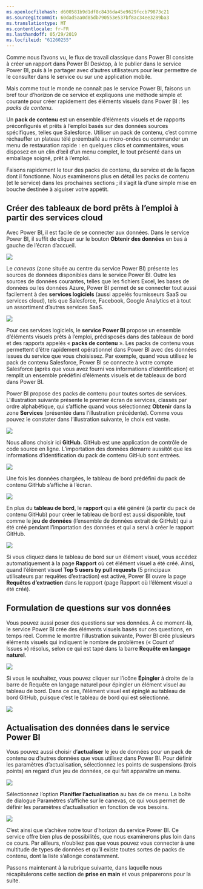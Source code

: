 ```yaml
---
ms.openlocfilehash: d600581b9d1df8c8436da45e9629fccb79873c21
ms.sourcegitcommit: 60dad5aa0d85db790553e537bf8ac34ee3289ba3
ms.translationtype: MT
ms.contentlocale: fr-FR
ms.lasthandoff: 05/29/2019
ms.locfileid: "61260255"
---
```

Comme nous l’avons vu, le flux de travail classique dans Power BI consiste à créer un rapport dans Power BI Desktop, à le publier dans le service Power BI, puis à le partager avec d’autres utilisateurs pour leur permettre de le consulter dans le service ou sur une application mobile.

Mais comme tout le monde ne connaît pas le service Power BI, faisons un bref tour d’horizon de ce service et expliquons une méthode simple et courante pour créer rapidement des éléments visuels dans Power BI : les *packs de contenu*.

Un **pack de contenu** est un ensemble d’éléments visuels et de rapports préconfigurés et prêts à l’emploi basés sur des données sources spécifiques, telles que Salesforce. Utiliser un pack de contenu, c’est comme réchauffer un plateau télé préemballé au micro-ondes ou commander un menu de restauration rapide : en quelques clics et commentaires, vous disposez en un clin d’œil d’un menu complet, le tout présenté dans un emballage soigné, prêt à l’emploi.

Faisons rapidement le tour des packs de contenu, du service et de la façon dont il fonctionne. Nous examinerons plus en détail les packs de contenu (et le service) dans les prochaines sections ; il s’agit là d’une simple mise en bouche destinée à aiguiser votre appétit.

## <a name="create-out-of-the-box-dashboards-with-cloud-services"></a>Créer des tableaux de bord prêts à l’emploi à partir des services cloud
Avec Power BI, il est facile de se connecter aux données. Dans le service Power BI, il suffit de cliquer sur le bouton **Obtenir des données** en bas à gauche de l’écran d’accueil.

![](media/0-3-dashboards-cloud-services/c0a3_1.png)

Le *canevas* (zone située au centre du service Power BI) présente les sources de données disponibles dans le service Power BI. Outre les sources de données courantes, telles que les fichiers Excel, les bases de données ou les données Azure, Power BI permet de se connecter tout aussi facilement à des **services logiciels** (aussi appelés fournisseurs SaaS ou services cloud), tels que Salesforce, Facebook, Google Analytics et à tout un assortiment d’autres services SaaS.

![](media/0-3-dashboards-cloud-services/c0a3_2.png)

Pour ces services logiciels, le **service Power BI** propose un ensemble d’éléments visuels prêts à l’emploi, prédisposés dans des tableaux de bord et des rapports appelés « **packs de contenu** ». Les packs de contenu vous permettent d’être rapidement opérationnel dans Power BI avec des données issues du service que vous choisissez. Par exemple, quand vous utilisez le pack de contenu Salesforce, Power BI se connecte à votre compte Salesforce (après que vous avez fourni vos informations d’identification) et remplit un ensemble prédéfini d’éléments visuels et de tableaux de bord dans Power BI.

Power BI propose des packs de contenu pour toutes sortes de services. L’illustration suivante présente le premier écran de services, classés par ordre alphabétique, qui s’affiche quand vous sélectionnez **Obtenir** dans la zone **Services** (présentée dans l’illustration précédente). Comme vous pouvez le constater dans l’illustration suivante, le choix est vaste.

![](media/0-3-dashboards-cloud-services/c0a3_3.png)

Nous allons choisir ici **GitHub**. GitHub est une application de contrôle de code source en ligne. L’importation des données démarre aussitôt que les informations d’identification du pack de contenu GitHub sont entrées.

![](media/0-3-dashboards-cloud-services/c0a3_4.png)

Une fois les données chargées, le tableau de bord prédéfini du pack de contenu GitHub s’affiche à l’écran.

![](media/0-3-dashboards-cloud-services/c0a3_5.png)

En plus du **tableau de bord**, le **rapport** qui a été généré (à partir du pack de contenu GitHub) pour créer le tableau de bord est aussi disponible, tout comme le **jeu de données** (l’ensemble de données extrait de GitHub) qui a été créé pendant l’importation des données et qui a servi à créer le rapport GitHub.

![](media/0-3-dashboards-cloud-services/c0a3_6.png)

Si vous cliquez dans le tableau de bord sur un élément visuel, vous accédez automatiquement à la page **Rapport** où cet élément visuel a été créé. Ainsi, quand l’élément visuel **Top 5 users by pull requests** (5 principaux utilisateurs par requêtes d’extraction) est activé, Power BI ouvre la page **Requêtes d’extraction** dans le rapport (page Rapport où l’élément visuel a été créé).

## <a name="asking-questions-of-your-data"></a>Formulation de questions sur vos données
Vous pouvez aussi poser des questions sur vos données. À ce moment-là, le service Power BI crée des éléments visuels basés sur ces questions, en temps réel. Comme le montre l’illustration suivante, Power BI crée plusieurs éléments visuels qui indiquent le nombre de problèmes (« Count of Issues ») résolus, selon ce qui est tapé dans la barre **Requête en langage naturel**.

![](media/0-3-dashboards-cloud-services/c0a3_7.png)

Si vous le souhaitez, vous pouvez cliquer sur l’icône **Épingler** à droite de la barre de Requête en langage naturel pour épingler un élément visuel au tableau de bord. Dans ce cas, l’élément visuel est épinglé au tableau de bord GitHub, puisque c’est le tableau de bord qui est sélectionné.

![](media/0-3-dashboards-cloud-services/c0a3_8.png)

## <a name="refreshing-data-in-the-power-bi-service"></a>Actualisation des données dans le service Power BI
Vous pouvez aussi choisir d’**actualiser** le jeu de données pour un pack de contenu ou d’autres données que vous utilisez dans Power BI. Pour définir les paramètres d’actualisation, sélectionnez les points de suspensions (trois points) en regard d’un jeu de données, ce qui fait apparaître un menu.

![](media/0-3-dashboards-cloud-services/c0a3_9.png)

Sélectionnez l’option **Planifier l’actualisation** au bas de ce menu. La boîte de dialogue Paramètres s’affiche sur le canevas, ce qui vous permet de définir les paramètres d’actualisation en fonction de vos besoins.

![](media/0-3-dashboards-cloud-services/c0a3_10.png)

C’est ainsi que s’achève notre tour d’horizon du service Power BI. Ce service offre bien plus de possibilités, que nous examinerons plus loin dans ce cours. Par ailleurs, n’oubliez pas que vous pouvez vous connecter à une multitude de types de données et qu’il existe toutes sortes de packs de contenu, dont la liste s’allonge constamment.

Passons maintenant à la rubrique suivante, dans laquelle nous récapitulerons cette section de **prise en main** et vous préparerons pour la suite.

